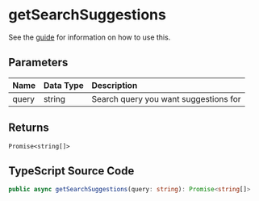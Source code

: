 # getSearchSuggestions

See the [guide](../../guides/usage/getSearchSuggestions.html) for information on how to use this.

## Parameters

| Name  | Data Type | Description                           |
| :---- | :-------- | :------------------------------------ |
| query | string    | Search query you want suggestions for |

## Returns

`Promise<string[]>`

## TypeScript Source Code

```ts
public async getSearchSuggestions(query: string): Promise<string[]>
```
